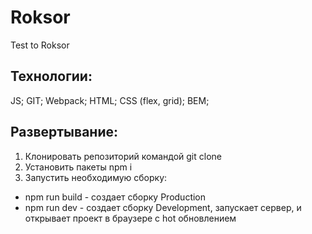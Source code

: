 # Roksor

Test to Roksor

## Технологии:

JS; GIT; Webpack; HTML; CSS (flex, grid); BEM;

## Развертывание:

1. Клонировать репозиторий командой git clone
2. Установить пакеты npm i
3. Запустить необходимую сборку:

- npm run build - создает сборку Production
- npm run dev - создает сборку Development, запускает сервер, и открывает проект в браузере с hot обновлением
